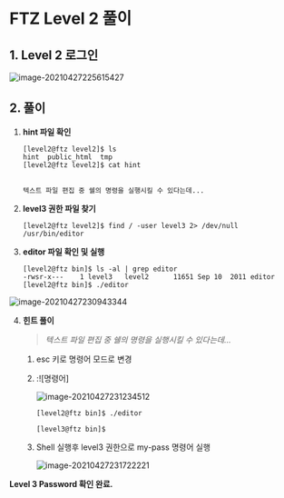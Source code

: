 # FTZ Level 2 풀이

## 1. Level 2 로그인

![image-20210427225615427](https://user-images.githubusercontent.com/47252423/116798944-8bab3d00-ab2f-11eb-9fce-7d79275ae430.png)

## 2. 풀이

1. **hint 파일 확인**

   ```
   [level2@ftz level2]$ ls
   hint  public_html  tmp
   [level2@ftz level2]$ cat hint 
   
   
   텍스트 파일 편집 중 쉘의 명령을 실행시킬 수 있다는데...
   ```


   

2. **level3 권한 파일 찾기**

   ```
   [level2@ftz level2]$ find / -user level3 2> /dev/null
   /usr/bin/editor
   ```

   

3. **editor 파일 확인 및 실행**

   ```
   [level2@ftz bin]$ ls -al | grep editor
   -rwsr-x---    1 level3   level2      11651 Sep 10  2011 editor
   [level2@ftz bin]$ ./editor
   ```

![image-20210427230943344](https://user-images.githubusercontent.com/47252423/116798962-b4cbcd80-ab2f-11eb-9da5-7ed6d8875c46.png)

   

4. **힌트 풀이**

   > *텍스트 파일 편집 중 쉘의 명령을 실행시킬 수 있다는데...*

   1. esc 키로 명령어 모드로 변경

   2. :![명령어]

      ![image-20210427231234512](https://user-images.githubusercontent.com/47252423/116798966-beedcc00-ab2f-11eb-9036-a4fded0752de.png)

      ```
      [level2@ftz bin]$ ./editor
      
      [level3@ftz bin]$ 
      ```

   3. Shell 실행후 level3 권한으로 my-pass 명령어 실행

      ![image-20210427231722221](https://user-images.githubusercontent.com/47252423/116798970-c614da00-ab2f-11eb-8fff-5b4ea1337d86.png)




**Level 3 Password 확인 완료.**



